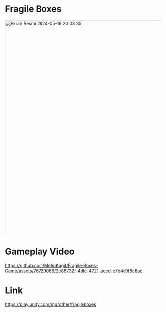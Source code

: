 # Fragile Boxes 

<img width="694" alt="Ekran Resmi 2024-05-19 20 03 35" src="https://github.com/MetinKagit/Fragile-Boxes-Game/assets/76729066/b0d74e43-51b3-4344-b4c8-f528c7acd9df">


# Gameplay Video
https://github.com/MetinKagit/Fragile-Boxes-Game/assets/76729066/2e88732f-4dfc-4721-accd-e7b4c9f8c6ae


# Link 
https://play.unity.com/mg/other/fragileboxes

